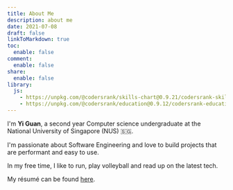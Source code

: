 ```yaml
---
title: About Me
description: about me
date: 2021-07-08
draft: false
linkToMarkdown: true
toc: 
  enable: false
comment: 
  enable: false
share:
  enable: false
library:
  js: 
    - https://unpkg.com/@codersrank/skills-chart@0.9.21/codersrank-skills-chart.min.js
    - https://unpkg.com/@codersrank/education@0.9.12/codersrank-education.min.js
---
```


I'm **Yi Guan**, a second year Computer science undergraduate at the National University of Singapore (NUS) :singapore:. 

I'm passionate about Software Engineering and love to build projects that are performant and easy to use.

In my free time, I like to run, play volleyball and read up on the latest tech.

My résumé can be found [here](/docs/resume.pdf).